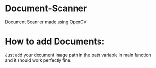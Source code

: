 # Document-Scanner
Document Scanner made using OpenCV

# How to add Documents:

Just add your document image path in the path variable in main function and it should work perfectly fine.
